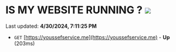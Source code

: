 # IS MY WEBSITE RUNNING ? [![](https://img.shields.io/static/v1?label=Sponsor&message=%E2%9D%A4&logo=GitHub&color=%23fe8e86)](https://github.com/sponsors/<username>)

Last updated: **4/30/2024, 7:11:25 PM**

- `GET` [https://youssefservice.me](https://youssefservice.me) - **Up** (203ms)
